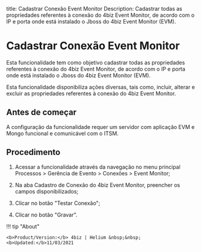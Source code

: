 title: Cadastrar Conexão Event Monitor
Description: Cadastrar todas as propriedades referentes à conexão do 4biz Event Monitor, de acordo com o IP e porta onde está instalado o Jboss do 4biz Event Monitor (EVM).
# Cadastrar Conexão Event Monitor

Esta funcionalidade tem como objetivo cadastrar todas as propriedades referentes
à conexão do 4biz Event Monitor, de acordo com o IP e porta onde está
instalado o Jboss do 4biz Event Monitor (EVM).

Esta funcionalidade disponibiliza ações diversas, tais como, incluir, alterar e
excluir as propriedades referentes à conexão do 4biz Event Monitor.

Antes de começar
--------------------

A configuração da funcionalidade requer um servidor com aplicação EVM e Mongo
funcional e comunicável com o ITSM.

Procedimento
----------------

1.  Acessar a funcionalidade através da navegação no menu principal Processos \>
    Gerência de Evento \> Conexões \> Event Monitor;

2.  Na aba Cadastro de Conexão do 4biz Event Monitor, preencher os campos
    disponibilizados;

3.  Clicar no botão "Testar Conexão";

4.  Clicar no botão "Gravar".


!!! tip "About"

    <b>Product/Version:</b> 4biz | Helium &nbsp;&nbsp;
    <b>Updated:</b>11/03/2021
